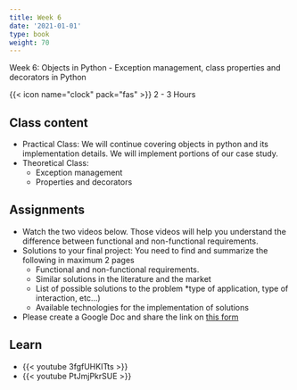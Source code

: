 ```yaml
---
title: Week 6
date: '2021-01-01'
type: book
weight: 70
---
```


Week 6: Objects in Python - Exception management, class properties and decorators in Python

<!--more-->

{{< icon name="clock" pack="fas" >}} 2 - 3 Hours

## Class content

- Practical Class: We will continue covering objects in python and its implementation details. We will implement portions of our case study. 
- Theoretical Class:
    - Exception management
    - Properties and decorators

## Assignments

- Watch the two videos below. Those videos will help you understand the difference between functional and non-functional requirements. 
- Solutions to your final project: You need to find and summarize the following in maximum 2 pages
    - Functional and non-functional requirements. 
    - Similar solutions in the literature and the market
    - List of possible solutions to the problem *type of application, type of interaction, etc...)
    - Available technologies for the implementation of solutions
- Please create a Google Doc and share the link on [this form](https://docs.google.com/forms/d/e/1FAIpQLSdv7ERLbLa88R0GPMie7YQhRSZuYrkNNZRjQOaWkNR0iD29ng/viewform?usp=sf_link)


## Learn

- {{< youtube 3fgfUHKITts >}}
- {{< youtube PtJmjPkrSUE >}}